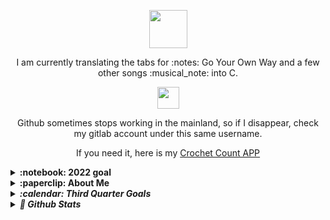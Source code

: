 <!-- I have left this file very messy intentionally. I am enjoying bbbbbbbb watching this file grow and reform. It is interesting for me.  Teeeeeeeeest gggggggg yyyyyyy cccccccccc vvvvvvvv  bbbbbb ddddddddd gggggggg pppppppppp ttttttttt eegfgeeeeeeee mmmeeeeeee ewwwww keeeeeeeeeeeey

And I have been making great strides with digital art. I'm starting to not hate everything I make. fgdddddddddd

2024-03-25, i spent about an hour trying to fetch the depo, which i only have like half an hour until my call now. Daruma time! I am so sore and tired. A thunderstorm started while we were running at the asia games park. hjashdfjahfsjhajsfh

teeeeeeeeeeeeeesting 2024-03-20, 03-22 i cleaned all day

I've been busy designing these past few days. 2023-01-03

Should I upload my yt and bb videos to github too? Probably not, but maybe that vemoe site?

I am currently working on 30 days of drawing daily. I might keep going with it to 100 days like ïdid with the drinking streak. Non-drinking, but I should probab ly calculate whether I have passed 100 days yet. For not drinking any alcohol, I am at 201. Crazy.

I started in October, it's now the 19th of December, but I am still drawing daily. I plan to finish this sketchbook by Lunar New Years or Valentines day. Maybe by a month after opening it.

2024-07-06 Health tests results hyperfocus day. Taking a rest and i'll work in a bit. Just committing to beat midnight. I did review earlier, so it's okay.

2024-07-07 Still feeling out of it today, but tonight I am trying to figure out what is going on with the font awesome urls. This is a safety commit because my brain is really struggling to think today.

2024-07-08 PSB again today. D baught the train tickets for the 9th, so hopefully they just cooperate already.

2024-07-09 Panic packing on like 3 hours of sleep. This is a safety commit. I will work, but the internet will likely suck.

2024 Summer tour ( working notes for project)

2024-07-10 Yesterday was such a fun day! After arriving in Shanghai, we walked around the Huangpu district and to the bund. We walked around the lovely park and enjoyed the less-awful than Hangzhou's 35 degree weather as the humidity was half of what we have been living in. We found cooling shirt spray, which I definiely temperarily enjoy. We ended up at a restaurant David saw online called the Barbarian (pinapple skewer, mushrooms skewer, tri-coloured potatoes, and seabass with a cheesy Korean chili sauce) at the K11 mall. We saw the Oriental Pearl from a distance during the day and went to see the lights along the waterfront at night. It was beautiful. We took pictures with three sets of students, then walking we found a tuesday night Jazz show at a club called Blues & Jazz. IT was alright and expensive. 50 kuai each at the door plus three drinks (110kuai each rounded up), and David asked for water but they brought a big litre bottle of Sanpallegrino (maybe 60kuai). I guess they don't just give out water like bars and restaurants? It's fine, we're dehydrated anyways.

2024-07-11 flight scheduled to Munich. We went to the Shnaghai Museum, and had fantastic schwarma at Eli Shawarma. Made it to the airport early, got through without any issues, then had a yummy kimchi grilled cheese with dry ass chicken at O'Mill's . I ate the chicken seperate. The flight was delayed while we were at the gate but onboard, so we have been sitting here an hour so far just chillin. Many peopl ekeep bitching about their connection flights and such. I have cramps and need a changing coon. I  am alright. It was said to be 60 to 90 minutes, so our layover should be not long enough to see Munich. I am sad, but tired  anyways. This commit was written sitting before the plane takes taxi. KK, love you, byeeeeeeeeeeee

2024-07-12 We flew to Montreal with aslight delay from the air system not working. Noon the next day at my parents, we talked about trains with my dad for like two hours. Now David and Gary are compairing YouTube feeds.

2024-07-13 Went to Happy Lamb Hot Pot with Gary, David, and Ryan from school. it was yummy and good conversation. now we are currently driving on hwy 417 driving to Brazeau's new place for his party tonight. Not sure if people know we are coming.

2024-07-14 Celine and Alex brought a coffee for me, but i missed them as i was asleep. i thanked on text. Marc picked me up to meed david and hangout at guillaume brazeau's. a few hours later Marc drove us to Lise's place off place d'orleans . we are having a beer and figuring out a taxes issue for them. Also, the news is all over Donald Trump being shot recently.

2024-07-15 Relatively relaxed day. Some  intimacy, but mostly errands. Our planned dinner with the three of us and Zack ended up being David and I cooking for the four of us with Claire, Fern, and beau-grand-pere. Corn, and roasted porc belly and chicken. Asperagus, carrots, and a third. All is good. The news says it has been a heat wave. We have been cold. I love visiting for summer! 

2024-07-23 Done camping and being without internet, I believe. Picked up a textbook called Bug Bounty Bootcamp from Chapters today while walking around with Céline.

2024-07-24 Reading BBB today. Logged on to include this studying in my commits. Also, everyone used those QRs for their Wifi now. If you need it for pc, scan using the camera app and type the content following P: (exclusive) into the password field.

2024-07-27 yesterday i barely read BBB. Today is the big Dutrisac party, then tonight we are at Guillaume's again. I will work tomorrow, as it is a movie marathon. I am getting ready and packed quickly now, as I wish to read some more this morning.

2024-07-30 yesterday Veronica picked me up Lise's then we got subway in Embrun before arriving at the parents'. Today i slept in until noon, made an drippy english muffin, and picked up Chinese in Embrun for dinner alone with Dad. well, also played with Axel, whi bumped my nose and lip. The lip has shrunk back down, but my nose gave me a headache. Which i was helping my sister with homework, i asked dad if he had an example of a fallacy. He said the horn of a unicorn because its horn is phallic.

AJR World's Smallest Violin
Roses - saing jhn
shaboozey a bar song
tipsy j-kwon

2024-07-31 well, i am sick of seeing my siblings. Cheryl dropped by, Gary officially left, and now it is just Veronica, the folks, and me. Veronica had started being mean, so i am done hanging out with her. That was yesterday, but it continues into today. Apparently everything I do is wrong, so fuck it, I will chill alone until I can return to David in Orleans. But i am also annoyed with him for over-scheduling us, so now i will be burnt out before we start flying again. Greeeeat.

2024-08-01 i haven't done much today. Just hangngout and downloading episodes of Shoresy and Letterkenny. I am watching too many shows right now, but i started another today Fired On Mars. This afternoon I will have my parents drop me at either Lise's or Celine's. We have a group dinner at Perkins at 19:00. Eggs Benny!

2024-08-08 (because it's after midnight) We have been home since the night of th 7th, so i am finally updating now. We have been rather exhausted, so we mostly just did house work between naps. Yesterday morning (the 7th) we took a 05:30, 5km walk and grabbed jianbing and baozi. 

2024-08-09 Yesterday I meant to study or work or paint, however I ended up having a nap (well just sleeping the night) between 6pm and 23:00. Sucks, as i meant this to only be a two hour nap at maximum. 23:00-ish to around 03:00 I cleaned and tried to return our home to normal. We will be heading out for a walk ina bout an hour.

2024-08-11 worked on wall printer and crochet started cat ear rectangle hat

2024-08-13 i think i just crocheted and tried not to puke all day yesterday. Today I am working on the wall printed and crocheting the Chubby Chick 🐥 

2024-08-15 working on videos. three new ones recorded and ready (well, transferring via bluetooth) for editing. Editing one of the three now.

2024-08-20 I crocheted the chicken today, and finally replaced the burnt out light socket in the kitchen. Tomorrow I will force myself to study all day. Tonight I will review my code and figure out a plan for tomorrow.

2024-08-21 I reviewed my scrimba js study notes in the recap file. I felt confident in my memory, so now I will continue the course this afternoon. I will take a break and crochet or draw for now.

-->


<div align="center" id="trophiesAndShowingOff" tabindex="-1" >

  
  <div tabindex="-1">
     <p align="center">
     <img src="https://user-images.githubusercontent.com/5679180/79618120-0daffb80-80be-11ea-819e-d2b0fa904d07.gif" width="61px">
  </div>
  
  <p> I am currently translating the tabs for :notes: Go Your Own Way and a few other songs :musical_note: into C.<!-- It is going well, but i got distracted by Android and a Data Science course.--> <!-- and a local site to inform English-speakers (not a local language, but there is a huge population) on whether the air-raid sirens they hear are an actual emergency. --> </p>
  
  
  

</p>

  <div tabindex="-1">
  <img src="https://teiresa.github.io/background/typeWriter/typewriter.gif" height="35px">
 <br>
<!--
Github isn't working within mainland, but I cannot see it mentioned anywhere online. I am still working on stuff, it just won't show up here until TBD. If this continues, I may reluctantly join Gitee. I'm currently trying Gitlab under the same username.
  -->

  Github sometimes stops working in the mainland, so if I disappear, check my gitlab account under this same username. 
  <br>
  <p>If you need it, here is my 
  <a href="https://crochetcount.netlify.app/">Crochet Count APP</a></p>
  </div>
  
</div>



<details>
  <summary><b>:notebook: 2022 goal</b></summary>
  I planed to transfer my site <a href="https://techkeen.wixsite.com/website">TechKeen</a> from WIX to My GitHub <a href="https://teiresa.github.io/"> Page </a>. I plan to keep https://teiresa.github.io/ as the highest in the hiarchy, so <i>TechKeen </i> would really just be like a project, but like a project I treat as it's own thing. Currently, the high site is being tricky. I'm working on giving it a complete facelift while I have the time.
  </br></br> In the future, I will hopefully buy a domain. Until then, it gets to live here. 
  
  <br><br> I'm available for an entry-level or junior front-end dev position. Currently, I can only remote work.
</details>

<details>
  <summary><b>:paperclip: About Me</b></summary>
  
  I'm a jack-of-all-trades creator living in China.
  
  <ul>
    <li>I build web applications, both front and backend.</li>
    <li>I am always keen and willing to learn new things to better my work.</li>
    <li>On my free time, I help answer questions on FreeCodeCamp's Forums and read tech articles</li>
    <li>I am available for an entry-level or a junior front-end dev position. Currently, I am only available for remote work.</li>
    <li>I enjoy staying up to date on all Linus Media Group content (LinusTechTips, TechQuickie, ShortCircuit, etc.)</li>
    <li>I love playing with my Arduino </li>
  </ul>
  
 </details>



<details>
  <summary><b><em> :calendar: Third Quarter Goals </em></b></summary>
  For July through September:
    <ul>
      <li> Commit to a balanced schedule </li>
      <li> Commit min 3 days weekly </li>
      <li> Practice HTML5, CSS, bootstrap, JS </li>
      <li> Continue working through FreeCodeCamp's Curriculum </li>
      <!-- <li> Continue working through FutureLearn's Curriculum </li> -->
      <li> Complete & practice Java course for Uni </li>
      <!--<li> Finally finish SoloLearn & PluralSight Courses </li>
       <li> <i> Experiment with Jekyll for my GH pgs </i> </li> -->
      <li> Keep working on Arduino Projects </li>
      <li> Make personal site/portfolio stronger </li>
     </ul
  <!-- IT IS TIME TO UPDATE THESE ALREADY -->
 </details>

<details>
  <summary><b><em> 💾 Github Stats </em></b></summary>
  
  ![GitHub stats](https://github-readme-stats.vercel.app/api?username=teiResa&hide_title=TRUE&show_icons=true&theme=monokai)
  
  ![Jokes Card](https://readme-jokes.vercel.app/api)
  
  <p align="center"><img src="https://github-readme-streak-stats.herokuapp.com/?user=teiResa&a&theme=dark&hide_border=true&date_format=%5BY.%5Dn.j&ring=B54668&currStreakLabel=267824" tabindex="-1"/></p>
  
  
  <p>
  <img src="https://github-readme-stats.vercel.app/api/top-langs/?username=teiResa&layout=compact&theme=vision-friendly-dark"/>
  </p>
  
   
 </details>
      
  
       
      

<!--
**teiResa/teiResa** is a ✨ _special_ ✨ repository because its `README.md` (this file) appears on your GitHub profile.

Here are some ideas to get you started:

- 🔭 I’m currently working on ...
- 🌱 I’m currently learning ...
- 👯 I’m looking to collaborate on ...
- 🤔 I’m looking for help with ...
- 💬 Ask me about ...
- 📫 How to reach me: ...
- 😄 Pronouns: ...
- ⚡ Fun fact: ...
-->
